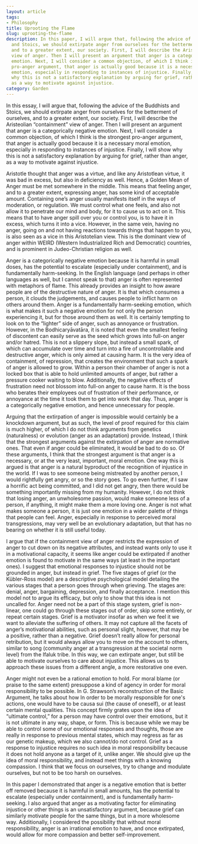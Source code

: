 ```yaml
---
layout: article
tags:
- Philosophy
title: Uprooting the Flame
slug: uprooting-the-flame
description: In this paper, I will argue that, following the advice of the Buddhists
  and Stoics, we should extirpate anger from ourselves for the betterment of ourselves,
  and to a greater extent, our society. First, I will describe the Aristeolian “containment”
  view of anger. Then I will present an argument that anger is a categorically negative
  emotion. Next, I will consider a common objection, of which I think is the strongest
  pro-anger argument, that anger is actually good because it is a necessary moral
  emotion, especially in responding to instances of injustice. Finally, I will show
  why this is not a satisfactory explanation by arguing for grief, rather than anger,
  as a way to motivate against injustice.
category: Garden
---
```


In this essay, I will argue that, following the advice of the Buddhists and Stoics, we should extirpate anger from ourselves for the betterment of ourselves, and to a greater extent, our society. First, I will describe the Aristeolian “containment” view of anger. Then I will present an argument that anger is a categorically negative emotion. Next, I will consider a common objection, of which I think is the strongest pro-anger argument, that anger is actually good because it is a necessary moral emotion, especially in responding to instances of injustice. Finally, I will show why this is not a satisfactory explanation by arguing for grief, rather than anger, as a way to motivate against injustice.

Aristotle thought that anger was a virtue, and like any Aristotlean virtue, it was bad in excess, but also in deficiency as well. Hence, a Golden Mean of Anger must be met somewhere in the middle. This means that feeling anger, and to a greater extent, expressing anger, has some kind of acceptable amount. Containing one’s anger usually manifests itself in the ways of moderation, or regulation. We must control what one feels, and also not allow it to penetrate our mind and body, for it to cause us to act on it. This means that to have anger spill over you or control you, is to have it in excess, which turns it into a vice. However, in the same vein, having no anger, going on and not having reactions towards things that happen to you, is also seen as a vice in this Aristotelian view. This is the dominant view of anger within WEIRD (Western Industrialized Rich and Democratic) countries, and is prominent in Judeo-Christian religion as well. 

Anger is a categorically negative emotion because it is harmful in small doses, has the potential to escalate (especially under containment), and is fundamentally harm-seeking. In the English language (and perhaps in other languages as well, but I cannot speak to that) anger is often represented with metaphors of flame. This already provides an insight to how aware people are of the destructive nature of anger. It is that which consumes a person, it clouds the judgements, and causes people to inflict harm on others around them. Anger is a fundamentally harm-seeking emotion, which is what makes it such a negative emotion for not only the person experiencing it, but for those around them as well. It is certainly tempting to look on to the “lighter” side of anger, such as annoyance or frustration. However, in the Bodhicaryāvatāra, it is noted that even the smallest feeling of discontent can easily serve as the seed which grows into full-on anger and/or hatred. This is not a slippery slope, but instead a small spark, of which can accumulate over time and turn into a fire of uncontrollable and destructive anger, which is only aimed at causing harm. It is the very idea of containment, of repression, that creates the environment that such a spark of anger is allowed to grow. Within a person their chamber of anger is not a locked box that is able to hold unlimited amounts of anger, but rather a pressure cooker waiting to blow. Additionally, the negative effects of frustration need not blossom into full-on anger to cause harm. It is the boss who berates their employees out of frustration of their performance, or annoyance at the time it took them to get into work that day. Thus, anger is a categorically negative emotion, and hence unnecessary for people.

Arguing that the extirpation of anger is impossible would certainly be a knockdown argument, but as such, the level of proof required for this claim is much higher, of which I do not think arguments from genetics (naturalness) or evolution (anger as an adaptation) provide. Instead, I think that the strongest arguments against the extirpation of anger are normative ones. That even if anger could be eliminated, it would be bad to do so. Of these arguments, I think that the strongest argument is that anger is a necessary, or at the very least, important, moral emotion. One way this is argued is that anger is a natural byproduct of the recognition of injustice in the world. If I was to see someone being mistreated by another person, I would rightfully get angry, or so the story goes. To go even further, if I saw a horrific act being committed, and I did not get angry, then there would be something importantly missing from my humanity. However, I do not think that losing anger, an unwholesome passion, would make someone less of a person, if anything, it might make them a more loving one. Anger is not what makes someone a person, it is just one emotion in a wider palette of things that people can feel. Anger, especially in response to perceived moral transgressions, may very well be an evolutionary adaptation, but that has no bearing on whether it is still useful today. 

I argue that if the containment view of anger restricts the expression of anger to cut down on its negative attributes, and instead wants only to use it in a motivational capacity, it seems like anger could be extirpated if another emotion is found to motivate in the same ways (at least in the important ones). I suggest that emotional responses to injustice should not be grounded in anger, but instead in grief. The five stages of grief (or the Kübler-Ross model) are a descriptive psychological model detailing the various stages that a person goes through when grieving. The stages are: denial, anger, bargaining, depression, and finally acceptance. I mention this model not to argue its efficacy, but only to show that this idea is not uncalled for. Anger need not be a part of this stage system, grief is non-linear, one could go through these stages out of order, skip some entirely, or repeat certain stages. Grief is a motivator insofar as when we feel it we want to alleviate the suffering of others. It may not capture all the facets of anger’s motivational abilities, such as personal slight, however, that may be a positive, rather than a negative. Grief doesn’t really allow for personal retribution, but it would always allow you to move on the account to others, similar to song (community anger at a transgression at the societal norm level) from the Ifaluk tribe. In this way, we can extirpate anger, but still be able to motivate ourselves to care about injustice. This allows us to approach these issues from a different angle, a more restorative one even.

Anger might not even be a rational emotion to hold. For moral blame (or praise to the same extent) presuppose a kind of agency in order for moral responsibility to be possible. In G. Strawson’s reconstruction of the Basic Argument, he talks about how In order to be morally responsible for one's actions, one would have to be causa sui (the cause of oneself), or at least certain mental qualities. This concept firmly grates upon the idea of “ultimate control,” for a person may have control over their emotions, but it is not ultimate in any way, shape, or form. This is because while we may be able to control some of our emotional responses and thoughts, those are really in response to previous mental states, which may regress as far as our genetic makeup, which we also cannot/do not control. Grief as a response to injustice requires no such idea in moral responsibility because it does not hold anyone as a target of it, unlike anger. We should give up the idea of moral responsibility, and instead meet things with a knowing compassion. I think that we focus on ourselves, try to change and modulate ourselves, but not to be too harsh on ourselves. 

In this paper I demonstrated that anger is a negative emotion that is better off removed because it is harmful in small amounts, has the potential to escalate (especially under containment), and is fundamentally harm-seeking. I also argued that anger as a motivating factor for eliminating injustice or other things is an unsatisfactory argument, because grief can similarly motivate people for the same things, but in a more wholesome way. Additionally, I considered the possibility that without moral responsibility, anger is an irrational emotion to have, and once extirpated, would allow for more compassion and better self-improvement.